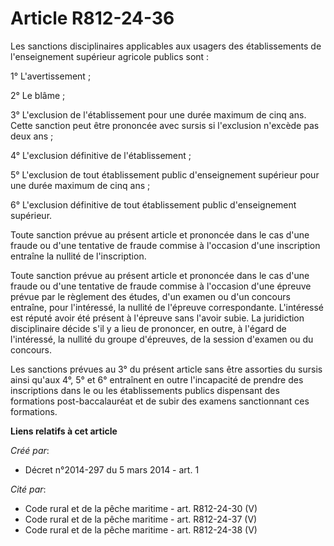 # Article R812-24-36

Les sanctions disciplinaires applicables aux usagers des établissements de l'enseignement supérieur agricole publics sont :

1° L'avertissement ;

2° Le blâme ;

3° L'exclusion de l'établissement pour une durée maximum de cinq ans. Cette sanction peut être prononcée avec sursis si
l'exclusion n'excède pas deux ans ;

4° L'exclusion définitive de l'établissement ;

5° L'exclusion de tout établissement public d'enseignement supérieur pour une durée maximum de cinq ans ;

6° L'exclusion définitive de tout établissement public d'enseignement supérieur.

Toute sanction prévue au présent article et prononcée dans le cas d'une fraude ou d'une tentative de fraude commise à
l'occasion d'une inscription entraîne la nullité de l'inscription.

Toute sanction prévue au présent article et prononcée dans le cas d'une fraude ou d'une tentative de fraude commise à
l'occasion d'une épreuve prévue par le règlement des études, d'un examen ou d'un concours entraîne, pour l'intéressé, la
nullité de l'épreuve correspondante. L'intéressé est réputé avoir été présent à l'épreuve sans l'avoir subie. La juridiction
disciplinaire décide s'il y a lieu de prononcer, en outre, à l'égard de l'intéressé, la nullité du groupe d'épreuves, de la
session d'examen ou du concours.

Les sanctions prévues au 3° du présent article sans être assorties du sursis ainsi qu'aux 4°, 5° et 6° entraînent en outre
l'incapacité de prendre des inscriptions dans le ou les établissements publics dispensant des formations post-baccalauréat et
de subir des examens sanctionnant ces formations.

**Liens relatifs à cet article**

_Créé par_:

  - Décret n°2014-297 du 5 mars 2014 - art. 1

_Cité par_:

  - Code rural et de la pêche maritime - art. R812-24-30 (V)
  - Code rural et de la pêche maritime - art. R812-24-37 (V)
  - Code rural et de la pêche maritime - art. R812-24-38 (V)
